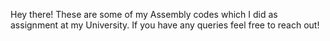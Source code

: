 Hey there! These are some of my Assembly codes which I did as assignment at my University. If you have any queries feel free to reach out!
